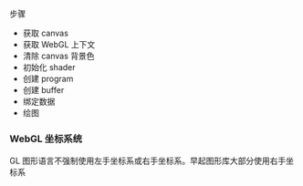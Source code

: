 ##
步骤

* 获取 canvas
* 获取 WebGL 上下文
* 清除 canvas 背景色
* 初始化 shader
* 创建 program
* 创建 buffer
* 绑定数据
* 绘图

### WebGL 坐标系统

GL 图形语言不强制使用左手坐标系或右手坐标系。早起图形库大部分使用右手坐标系